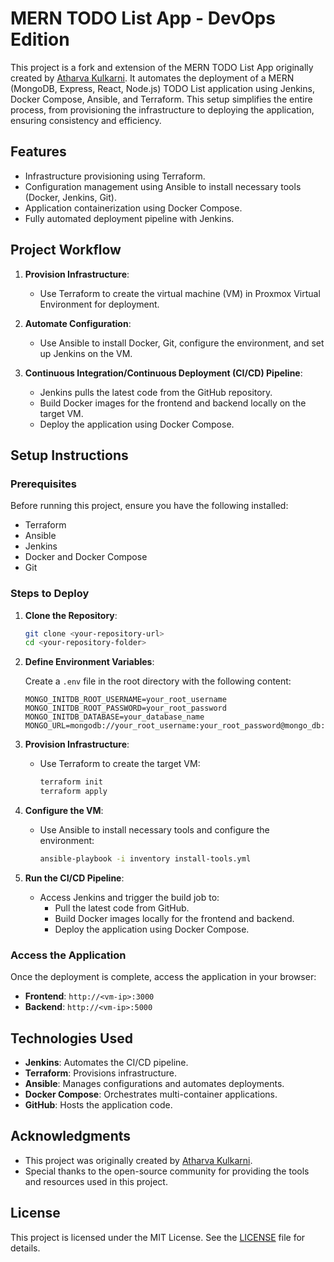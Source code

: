 # MERN TODO List App - DevOps Edition

This project is a fork and extension of the MERN TODO List App originally created by [Atharva Kulkarni](https://github.com/AtharvaKulkarniIT). It automates the deployment of a MERN (MongoDB, Express, React, Node.js) TODO List application using Jenkins, Docker Compose, Ansible, and Terraform. This setup simplifies the entire process, from provisioning the infrastructure to deploying the application, ensuring consistency and efficiency.

## **Features**

- Infrastructure provisioning using Terraform.
- Configuration management using Ansible to install necessary tools (Docker, Jenkins, Git).
- Application containerization using Docker Compose.
- Fully automated deployment pipeline with Jenkins.

## **Project Workflow**

1. **Provision Infrastructure**:

   - Use Terraform to create the virtual machine (VM) in Proxmox Virtual Environment for deployment.

2. **Automate Configuration**:

   - Use Ansible to install Docker, Git, configure the environment, and set up Jenkins on the VM.

3. **Continuous Integration/Continuous Deployment (CI/CD) Pipeline**:

   - Jenkins pulls the latest code from the GitHub repository.
   - Build Docker images for the frontend and backend locally on the target VM.
   - Deploy the application using Docker Compose.

## **Setup Instructions**

### **Prerequisites**

Before running this project, ensure you have the following installed:

- Terraform
- Ansible
- Jenkins
- Docker and Docker Compose
- Git

### **Steps to Deploy**

1. **Clone the Repository**:

   ```bash
   git clone <your-repository-url>
   cd <your-repository-folder>
   ```

2. **Define Environment Variables**:

   Create a `.env` file in the root directory with the following content:

   ```env
   MONGO_INITDB_ROOT_USERNAME=your_root_username
   MONGO_INITDB_ROOT_PASSWORD=your_root_password
   MONGO_INITDB_DATABASE=your_database_name
   MONGO_URL=mongodb://your_root_username:your_root_password@mongo_db:27017/your_database_name
   ```

3. **Provision Infrastructure**:

   - Use Terraform to create the target VM:
     ```bash
     terraform init
     terraform apply
     ```

4. **Configure the VM**:

   - Use Ansible to install necessary tools and configure the environment:
     ```bash
     ansible-playbook -i inventory install-tools.yml
     ```

5. **Run the CI/CD Pipeline**:

   - Access Jenkins and trigger the build job to:
     - Pull the latest code from GitHub.
     - Build Docker images locally for the frontend and backend.
     - Deploy the application using Docker Compose.

### **Access the Application**

Once the deployment is complete, access the application in your browser:

- **Frontend**: `http://<vm-ip>:3000`
- **Backend**: `http://<vm-ip>:5000`

## **Technologies Used**

- **Jenkins**: Automates the CI/CD pipeline.
- **Terraform**: Provisions infrastructure.
- **Ansible**: Manages configurations and automates deployments.
- **Docker Compose**: Orchestrates multi-container applications.
- **GitHub**: Hosts the application code.

## **Acknowledgments**

- This project was originally created by [Atharva Kulkarni](https://github.com/AtharvaKulkarniIT).
- Special thanks to the open-source community for providing the tools and resources used in this project.

## **License**

This project is licensed under the MIT License. See the [LICENSE](LICENSE) file for details.
